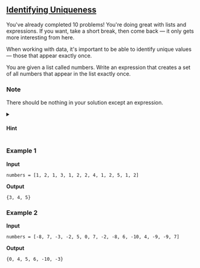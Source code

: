 ## [Identifying Uniqueness](../../../solutions/3.3/33_k.py)

You've already completed 10 problems! You're doing great with lists and expressions.
If you want, take a short break, then come back — it only gets more interesting from here.

When working with data, it's important to be able to identify unique values — those that appear exactly once.

You are given a list called numbers.
Write an expression that creates a set of all numbers that appear in the list exactly once.

### Note

There should be nothing in your solution except an expression.

<details>
<summary><h4>Hint</h4></summary>

To check how many times a number appears in the list, you can use the `.count()` method.

</details>

### Example 1

__Input__
```plaintext
numbers = [1, 2, 1, 3, 1, 2, 2, 4, 1, 2, 5, 1, 2]
```

__Output__
```plaintext
{3, 4, 5}
```

### Example 2

__Input__
```plaintext
numbers = [-8, 7, -3, -2, 5, 0, 7, -2, -8, 6, -10, 4, -9, -9, 7]
```

__Output__
```plaintext
{0, 4, 5, 6, -10, -3}
```
